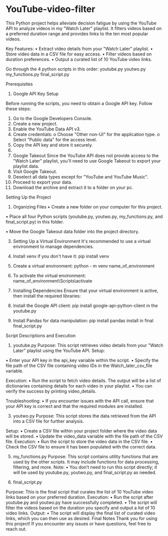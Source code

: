 # YouTube-video-filter
This Python project helps alleviate decision fatigue by using the YouTube API to analyze videos in my "Watch Later" playlist. It filters videos based on a preferred duration range and provides links to the ten most popular videos.

Key Features:
•	Extract video details from your "Watch Later" playlist.
•	Store video data in a CSV file for easy access.
•	Filter videos based on duration preferences.
•	Output a curated list of 10 YouTube video links.

Go through the 4 python scripts in this order:
youtube.py
youtwo.py
my_functions.py
final_script.py

Prerequisites
1. Google API Key Setup
   
Before running the scripts, you need to obtain a Google API key. Follow these steps:

1.	Go to the Google Developers Console.
2.	Create a new project.
3.	Enable the YouTube Data API v3.
4.	Create credentials:
o	Choose "Other non-UI" for the application type.
o	Select "Public data" for the access level.
5.	Copy the API key and store it securely.
6.	
2. Google Takeout
Since the YouTube API does not provide access to the "Watch Later" playlist, you'll need to use Google Takeout to export your playlist data.
1.	Visit Google Takeout.
2.	Deselect all data types except for "YouTube and YouTube Music".
3.	Proceed to export your data.
4.	Download the archive and extract it to a folder on your pc.

Setting Up the Project
1. Organizing Files
•	Create a new folder on your computer for this project.

•	Place all four Python scripts (youtube.py, youtwo.py, my_functions.py, and final_script.py) in this folder.

•	Move the Google Takeout data folder into the project directory.

3. Setting Up a Virtual Environment
It's recommended to use a virtual environment to manage dependencies.
1.	Install venv if you don't have it: pip install venv
2.	Create a virtual environment: python - m venv name_of_environment
3.	To activate the virtual environment: name_of_environment\Scripts\activate


3. Installing Dependencies
Ensure that your virtual environment is active, then install the required libraries:
1.	Install the Google API client: pip install google-api-python-client in the youtube.py
2.	Install Pandas for data manipulation: pip install pandas install  in final final_script.py

Script Descriptions and Execution
1. youtube.py
Purpose: This script retrieves video details from your "Watch Later" playlist using the YouTube API.
Setup:

•	Enter your API key in the api_key variable within the script.
•	Specify the file path of the CSV file containing video IDs in the Watch_later_csv_file variable.

Execution:
•	Run the script to fetch video details. The output will be a list of dictionaries containing details for each video in your playlist.
•	You can verify the success by printing video_details.

Troubleshooting:
•	If you encounter issues with the API call, ensure that your API key is correct and that the required modules are installed.

3. youtwo.py
Purpose: This script stores the data retrieved from the API into a CSV file for further analysis.

Setup:
•	Create a CSV file within your project folder where the video data will be stored.
•	Update the video_data variable with the file path of the CSV file.
Execution:
•	Run the script to store the video data in the CSV file.
•	Check the CSV file to ensure it has been populated with the correct data.

5. my_functions.py
Purpose: This script contains utility functions that are used by the other scripts. It may include functions for data processing, filtering, and more.
Note:
•	You don’t need to run this script directly; it will be used by youtube.py, youtwo.py, and final_script.py as needed.


6. final_script.py
   
Purpose: This is the final script that curates the list of 10 YouTube video links based on your preferred duration.
Execution:
•	Run the script after youtube.py and youtwo.py have successfully completed.
•	The script will filter the videos based on the duration you specify and output a list of 10 video links.
Output:
•	The script will display the final list of curated video links, which you can then use as desired.
Final Notes
Thank you for using this project! If you encounter any issues or have questions, feel free to reach out.



